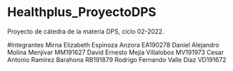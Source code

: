 # Healthplus_ProyectoDPS
Proyecto de cátedra de la materia DPS, ciclo 02-2022.

#Integrantes
Mirna Elizabeth Espinoza Anzora 	EA190278 
Daniel Alejandro Molina Menjívar 	MM191627 
David Ernesto Mejía Villalobos 		MV191973 
Cesar Antonio Ramírez Barahona  	RB191879 
Rodrigo Fernando Valle Díaz 		  VD191672 

